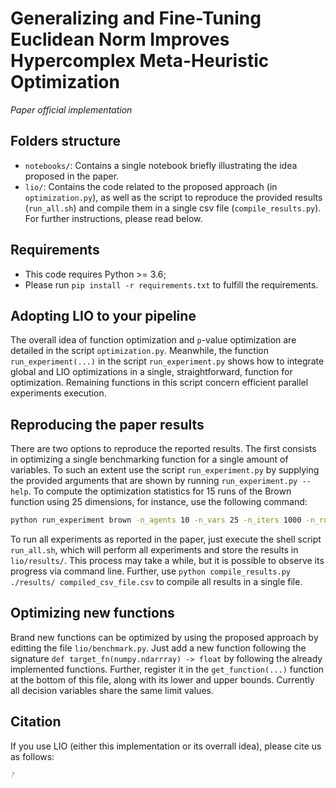 # Generalizing and Fine-Tuning Euclidean Norm Improves Hypercomplex Meta-Heuristic Optimization

_Paper official implementation_

## Folders structure
  - `notebooks/`: Contains a single notebook briefly illustrating the idea proposed in the paper.
  - `lio/`: Contains the code related to the proposed approach (in `optimization.py`), as well as
    the script to reproduce the provided results (`run_all.sh`) and compile them in a single csv
    file (`compile_results.py`). For further instructions, please read below.

## Requirements
  - This code requires Python >= 3.6;
  - Please run `pip install -r requirements.txt` to fulfill the requirements.

## Adopting LIO to your pipeline

The overall idea of function optimization and `p`-value optimization are detailed in the script
`optimization.py`. Meanwhile, the function `run_experiment(...)` in the script `run_experiment.py`
shows how to integrate global and LIO optimizations in a single, straightforward, function for
optimization. Remaining functions in this script concern efficient parallel experiments execution.

## Reproducing the paper results

There are two options to reproduce the reported results. The first consists in optimizing a single
benchmarking function for a single amount of variables. To such an extent use the script
`run_experiment.py` by supplying the provided arguments that are shown by running `run_experiment.py --help`.
To compute the optimization statistics for 15 runs of the Brown function using 25 dimensions, for
instance, use the following command:

```bash
python run_experiment brown -n_agents 10 -n_vars 25 -n_iters 1000 -n_runs 15
```

To run all experiments as reported in the paper, just execute the shell script `run_all.sh`, which
will perform all experiments and store the results in `lio/results/`. This process may take a while,
but it is possible to observe its progress via command line. Further, use
`python compile_results.py ./results/ compiled_csv_file.csv` to compile all results in a single file.

## Optimizing new functions

Brand new functions can be optimized by using the proposed approach by editting the file `lio/benchmark.py`.
Just add a new function following the signature `def target_fn(numpy.ndarrray) -> float` by following the
already implemented functions. Further, register it in the `get_function(...)` function at the bottom of
this file, along with its lower and upper bounds. Currently all decision variables share the same limit values.

## Citation

If you use LIO (either this implementation or its overrall idea), please cite us as follows:

```bibtex
?
```
